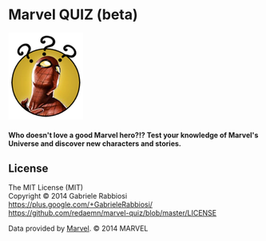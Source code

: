 Marvel QUIZ (beta)
===========

![Marvel QUIZ (beta)](https://raw.githubusercontent.com/redaemn/marvel-quiz/master/app/images/marvel-quiz-logo.png)

#### Who doesn't love a good Marvel hero?!? Test your knowledge of Marvel's Universe and discover new characters and stories.

## License

The MIT License (MIT)  
Copyright &copy; 2014 Gabriele Rabbiosi https://plus.google.com/+GabrieleRabbiosi/  
<https://github.com/redaemn/marvel-quiz/blob/master/LICENSE>

Data provided by [Marvel](http://marvel.com). © 2014 MARVEL
